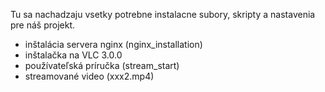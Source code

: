 Tu sa nachadzaju vsetky potrebne instalacne subory, skripty a nastavenia pre náš projekt.

* inštalácia servera nginx (nginx_installation)
* inštalačka na VLC 3.0.0
* používateľská príručka (stream_start)
* streamované video (xxx2.mp4)
